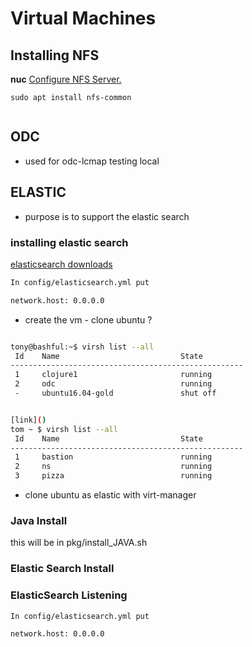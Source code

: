 # Virtual Machines

## Installing NFS

**nuc**
[Configure NFS Server. ](https://www.server-world.info/en/note?os=Ubuntu_15.04&p=nfs&f=1)

```
sudo apt install nfs-common


```

## ODC

- used for odc-lcmap testing local

## ELASTIC

* purpose is to support the elastic search

### installing elastic search

[elasticsearch downloads](https://www.elastic.co/downloads)


```bash
In config/elasticsearch.yml put

network.host: 0.0.0.0
```



- create the vm - clone ubuntu ?

```bash

tony@bashful:~$ virsh list --all
 Id    Name                           State
----------------------------------------------------
 1     clojure1                       running
 2     odc                            running
 -     ubuntu16.04-gold               shut off


[link]()
tom ~ $ virsh list --all
 Id    Name                           State
----------------------------------------------------
 1     bastion                        running
 2     ns                             running
 3     pizza                          running

```

- clone ubuntu as elastic with virt-manager


### Java Install

this will be in pkg/install_JAVA.sh


### Elastic Search Install

### ElasticSearch Listening 



```bash
In config/elasticsearch.yml put

network.host: 0.0.0.0
```





